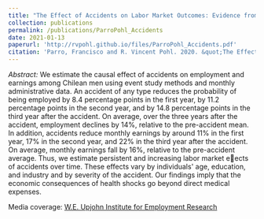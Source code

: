 ```yaml
---
title: "The Effect of Accidents on Labor Market Outcomes: Evidence from Chile"
collection: publications
permalink: /publications/ParroPohl_Accidents
date: 2021-01-13
paperurl: 'http://rvpohl.github.io/files/ParroPohl_Accidents.pdf'
citation: 'Parro, Francisco and R. Vincent Pohl. 2020. &quot;The Effect of Accidents on Labor Market Outcomes: Evidence from Chile.&quot; Accepted at <i>Health Economics</i>.'
---
```

<i>Abstract:</i> 
We estimate the causal effect of accidents on employment and earnings among
Chilean men using event study methods and monthly administrative data. An accident
of any type reduces the probability of being employed by 8.4 percentage points in the
first year, by 11.2 percentage points in the second year, and by 14.8 percentage points
in the third year after the accident. On average, over the three years after the accident,
employment declines by 14%, relative to the pre-accident mean. In addition, accidents
reduce monthly earnings by around 11% in the first year, 17% in the second year, and
22% in the third year after the accident. On average, monthly earnings fall by 16%,
relative to the pre-accident average. Thus, we estimate persistent and increasing labor
market eects of accidents over time. These effects vary by individuals' age, education,
and industry and by severity of the accident. Our findings imply that the economic
consequences of health shocks go beyond direct medical expenses.

Media coverage: [W.E. Upjohn Institute for Employment Research](https://www.upjohn.org/research-highlights/education-heads-earning-loss-health-shocks)
